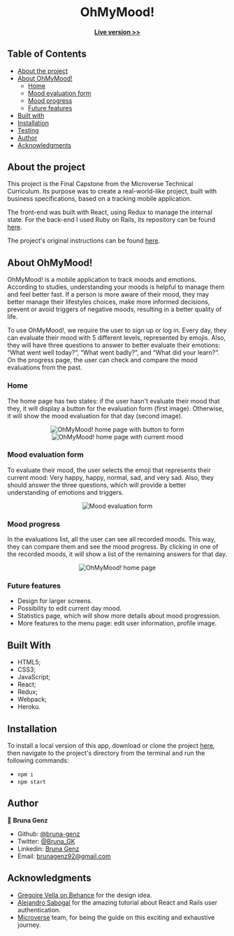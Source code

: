 <h1 align="center">
  OhMyMood!
</h1>

<h4 align="center"><a href="https://app.netlify.com/sites/ohmymood/overview">Live version >></a></h4>

## Table of Contents

* [About the project](https://github.com/bruna-genz/mood-tracker-client#about-the-project)
* [About OhMyMood!](https://github.com/bruna-genz/mood-tracker-client#about-ohmymood!)
  * [Home](https://github.com/bruna-genz/mood-tracker-client#home)
  * [Mood evaluation form](https://github.com/bruna-genz/mood-tracker-client#mood-evaluation-form)
  * [Mood progress](https://github.com/bruna-genz/mood-tracker-client#mood-evaluations-list)
  * [Future features](https://github.com/bruna-genz/mood-tracker-client#future-features)
* [Built with](https://github.com/bruna-genz/mood-tracker-client#built-with)
* [Installation](https://github.com/bruna-genz/mood-tracker-client#installation)
* [Testing](https://github.com/bruna-genz/mood-tracker-client#testing)
* [Author](https://github.com/bruna-genz/mood-tracker-client#author)
* [Acknowledgments](https://github.com/bruna-genz/mood-tracker-client#acknowlegdemnts)

## About the project

This project is the Final Capstone from the Microverse Technical Curriculum. Its purpose was to create a real-world-like project, built with business specifications, based on a tracking mobile application. 

The front-end was built with React, using Redux to manage the internal state. For the back-end I used Ruby on Rails, its repository can be found [here](https://github.com/bruna-genz/mood-tracker-api).

The project's original instructions can be found [here](https://www.notion.so/Catalogue-of-Statistics-72446e7fa33c403a9b6a0bc1de5c6cf5).

## About OhMyMood!

OhMyMood! is a mobile application to track moods and emotions. According to studies, understanding your moods is helpful to manage them and feel better fast. If a person is more aware of their mood, they may better manage their lifestyles choices, make more informed decisions, prevent or avoid triggers of negative moods, resulting in a better quality of life.

To use OhMyMood!, we require the user to sign up or log in. Every day, they can evaluate their mood with 5 different levels, represented by emojis. Also, they will have three questions to answer to better evaluate their emotions: “What went well today?”, “What went badly?”, and “What did your learn?”. On the progress page, the user can check and compare the mood evaluations from the past.

### Home

The home page has two states: if the user hasn't evaluate their mood that they, it will display a button for the evaluation form (first image). Otherwise, it will show the mood evaluation for that day (second image).

<div align="center"><img src="./src/assets/images/home.png" alt="OhMyMood! home page with button to form"></div>
<div align="center"><img src="./src/assets/images/home2.png" alt="OhMyMood! home page with current mood"></div>

### Mood evaluation form

To evaluate their mood, the user selects the emoji that represents their current mood: Very happy, happy, normal, sad, and very sad. Also, they should answer the three questions, which will provide a better understanding of emotions and triggers.

<div align="center"><img src="./src/assets/images/home.png" alt="Mood evaluation form"></div>

### Mood progress

In the evaluations list, all the user can see all recorded moods. This way, they can compare them and see the mood progress. By clicking in one of the recorded moods, it will show a list of the remaining answers for that day.

<div align="center"><img src="./src/assets/images/home.png" alt="OhMyMood! home page"></div>

### Future features

- Design for larger screens.
- Possibility to edit current day mood.
- Statistics page, which will show more details about mood progression.
- More features to the menu page: edit user information, profile image. 

## Built With

- HTML5; 
- CSS3;
- JavaScript;
- React;
- Redux;
- Webpack;
- Heroku.

## Installation

To install a local version of this app, download or clone the project [here](https://github.com/bruna-genz/mood-tracker-client.git), then navigate to the project's directory from the terminal and run the following commands:
- `npm i`
- `npm start`

## Author

:woman: **Bruna Genz**

- Github: [@bruna-genz](https://github.com/bruna-genz)
- Twitter: [@Bruna_GK](https://twitter.com/Bruna_GK)
- Linkedin: [Bruna Genz](https://www.linkedin.com/in/brunagenz/)
- Email: brunagenz92@gmail.com

## Acknowledgments

- [Gregoire Vella on Behance](https://www.behance.net/gregoirevella) for the design idea.
- [Alejandro Sabogal](https://medium.com/@asabogal) for the amazing tutorial about React and Rails user authentication.
- [Microverse](https://www.microverse.org/) team, for being the guide on this exciting and exhaustive journey.
